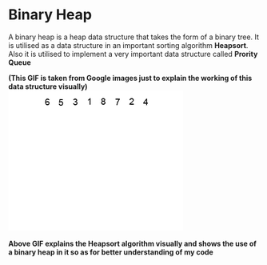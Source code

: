 # Binary Heap

A binary heap is a heap data structure that takes the form of a binary tree.
It is utilised as a data structure in an important sorting algorithm <strong>Heapsort</strong>.<br>
Also it is utilised to implement a very important data structure called <strong>Prority Queue</strong>

<strong>(This GIF is taken from Google images just to explain the working of this data structure visually)</strong>
![image](https://github.com/1502shivam-singh/Algorithms/blob/master/heap.gif)

<strong>Above GIF explains the Heapsort algorithm visually and shows the use of a binary heap in it so as for better understanding of my code</strong> 
